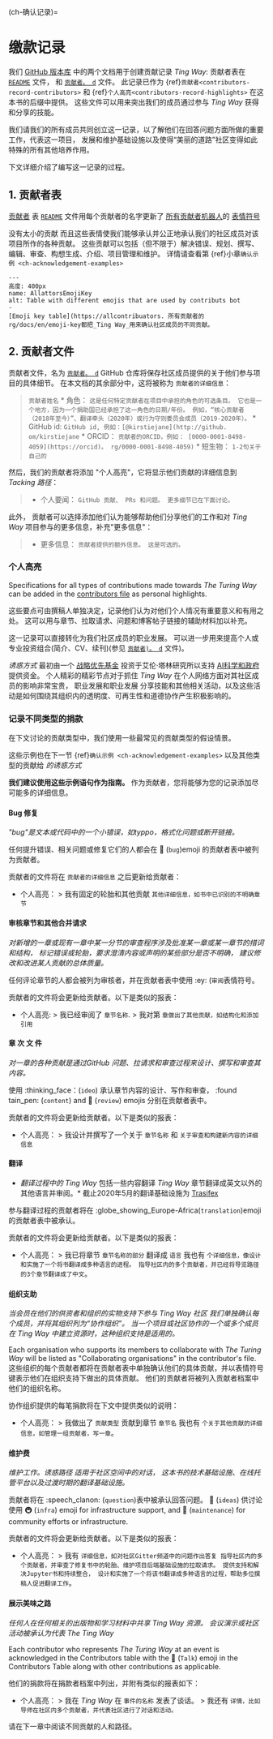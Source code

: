 (ch-确认记录)=
# 缴款记录

我们 [GitHub 版本库](https://github.com/alan-turing-institute/the-turing-way) 中的两个文档用于创建贡献记录 _Ting Way_: 贡献者表在 [`README`](https://github.com/alan-turing-institute/the-turing-way/blob/main/README.md) 文件， 和 [`贡献者。 d`](https://github.com/alan-turing-institute/the-turing-way/blob/main/contributors.md) 文件。 此记录已作为 {ref}`贡献者<contributors-record-contributors>` 和 {ref}`个人高亮<contributors-record-highlights>` 在这本书的后缀中提供。 这些文件可以用来突出我们的成员通过参与 _Ting Way_ 获得和分享的技能。

我们请我们的所有成员共同创立这一记录，以了解他们在回答问题方面所做的重要工作，代表这一项目， 发展和维护基础设施以及使得“美丽的道路”社区变得如此特殊的所有其他培养作用。

下文详细介绍了编写这一记录的过程。

## 1. 贡献者表

[贡献者](https://github.com/alan-turing-institute/the-turing-way#contributors) 表 [`README`](https://github.com/alan-turing-institute/the-turing-way/blob/main/README.md) 文件用每个贡献者的名字更新了 [所有贡献者机器人](https://allcontributors.org/)的 [表情符号](https://allcontributors.org/docs/en/emoji-key)

没有太小的贡献 而且这些表情使我们能够承认并公正地承认我们的社区成员对该项目所作的各种贡献。 这些贡献可以包括（但不限于）解决错误、规划、撰写、编辑、审查、构想生成、介绍、项目管理和维护。 详情请查看第 {ref}小章`确认示例 <ch-acknowledgement-examples>`

```{figure} ../../figures/allcontributorsbot-emoji.png
---
高度: 400px
name: AllattorsEmojiKey
alt: Table with different emojis that are used by contributs bot
-
[Emoji key table](https://allcontribuators. 所有贡献者的rg/docs/en/emoji-key都把_Ting Way_用来确认社区成员的不同贡献。
```

## 2. 贡献者文件

贡献者文件，名为 [`贡献者。 d`](https://github.com/alan-turing-institute/the-turing-way/blob/main/contributors.md) GitHub 仓库将保存社区成员提供的关于他们参与项目的具体细节。 在本文档的其余部分中，这将被称为 `贡献者的详细信息`：

> `贡献者姓名` * 角色： `这是任何特定贡献者在项目中承担的角色的可选条目。 它也是一个地方，因为一个捐助国已经承担了这一角色的日期/年份。 例如，“核心贡献者（2018年至今）”、翻译牵头（2020年）或行为守则委员会成员（2019-2020年）。` * GitHub id: `GitHub id, 例如：[@kirstiejane](http://github. om/kirstiejane` * ORCID： `贡献者的ORCID，例如： [0000-0001-8498-4059](https://orcid)。 rg/0000-0001-8498-4059)` * 短生物： `1-2句关于自己的`

然后，我们的贡献者将添加 "个人高亮"，它将显示他们贡献的详细信息到 _Tacking 路径_：
> * 个人要闻： `GitHub 贡献、 PRs 和问题。 更多细节已在下面讨论。`

此外， 贡献者可以选择添加他们认为能够帮助他们分享他们的工作和对 _Ting Way_ 项目参与的更多信息，补充"更多信息"：
> * 更多信息： `贡献者提供的额外信息。 这是可选的。`

### 个人高亮

Specifications for all types of contributions made towards _The Turing Way_ can be added in the [contributors file](https://github.com/alan-turing-institute/the-turing-way/blob/main/contributors.md) as personal highlights.

这些要点可由撰稿人单独决定，记录他们认为对他们个人情况有重要意义和有用之处。 这可以用与章节、拉取请求、问题和博客帖子链接的辅助材料加以补充。

这一记录可以直接转化为我们社区成员的职业发展。 可以进一步用来提高个人或专业投资组合(简介、CV、续刊)(参见 [`贡献者)。 d`](https://github.com/alan-turing-institute/the-turing-way/edit/acknowledging-contributors/contributors.md) 文件)。

_诱惑方式_ 最初由一个 [战略优先基金](https://www.ukri.org/research/themes-and-programmes/strategic-priorities-fund/) 投资于艾伦·塔林研究所以支持 [AI科学和政府](https://www.turing.ac.uk/research/asg) 提供资金。 个人精彩的精彩节点对于抓住 _Ting Way_ 在个人网络方面对其社区成员的影响非常宝贵， 职业发展和职业发展 分享技能和其他相关活动，以及这些活动是如何围绕其组织内的透明度、可再生性和道德协作产生积极影响的。

### 记录不同类型的捐款

在下文讨论的贡献类型中，我们使用一些最常见的贡献类型的假设情景。

这些示例也在下一节 {ref}`确认示例 <ch-acknowledgement-examples>` 以及其他类型的贡献给 _的诱惑方式_

**我们建议使用这些示例语句作为指南。** 作为贡献者，您将能够为您的记录添加尽可能多的详细信息。

#### Bug 修复

*"bug"是文本或代码中的一个小错误，如typpo，格式化问题或断开链接。*

任何提升错误、相关问题或修复它们的人都会在 🐛 (`bug`)emoji 的贡献者表中被列为贡献者。

贡献者的文件将在 `贡献者的详细信息` 之后更新给贡献者：

* 个人高亮： > 我有固定的轮胎和其他贡献 `其他详细信息，如书中已识别的不明确章节`

#### 审核章节和其他合并请求

*对新增的一章或现有一章中某一分节的审查程序涉及批准某一章或某一章节的措词和结构， 标记错误或轮胎，要求澄清内容或声明的某些部分是否不明确， 建议修改和改进某人贡献的总体质量。*

任何评论章节的人都会被列为审核者，并在贡献者表中使用 :ey: (`审阅`表情符号。

贡献者的文件将会更新给贡献者。以下是类似的报表：

* 个人高亮: > 我已经审阅了 `章节名称`. > 我对第 `章做出了其他贡献，如结构化和添加引用`

#### 章 次 文 件

*对一章的各种贡献是通过GitHub 问题、拉请求和审查过程来设计、撰写和审查其内容。*

使用 :thinking_face：(`ideo`) 承认章节内容的设计、写作和审查， :found tain_pen: (`content`) and 👀 (`review`) emojis 分别在贡献者表中。

贡献者的文件将会更新给贡献者。以下是类似的报表：

* 个人高亮： > 我设计并撰写了一个关于 `章节名称` 和 `关于审查和构建新内容的详细信息`

#### 翻译

* _翻译过程中的 Ting Way_ 包括一些内容翻译 _Ting Way_ 章节翻译成英文以外的其他语言并审阅。* 截止2020年5月的翻译基础设施为 [Trasifex](https://www.transifex.com/theturingway/theturingway/dashboard/)

参与翻译过程的贡献者将在 :globe_showing_Europe-Africa(`translation`)emoji 的贡献者表中被承认。

贡献者的文件将会更新给贡献者。以下是类似的报表：

* 个人高亮： > 我已将章节 `章节名称的部分` 翻译成 `语言` 我也有 `个详细信息，像设计和实施了一个将书翻译成多种语言的进程。 指导社区内的多个贡献者，并已经将导览路径的3个章节翻译成了中文`。

#### 组织支助

*当会员在他们的供资者和组织的实物支持下参与 _Ting Way_ 社区 我们单独确认每个成员，并将其组织列为“协作组织”。 当一个项目或社区协作的一个或多个成员在 _Ting Way_ 中建立资源时，这种组织支持是适用的。*

Each organisation who supports its members to collaborate with _The Turing Way_ will be listed as "Collaborating organisations" in the contributor's file. 这些组织的每个贡献者都将在贡献者表中单独确认他们的具体贡献，并以表情符号键表示他们在组织支持下做出的具体贡献。 他们的贡献者将被列入贡献者档案中他们的组织名称。

协作组织提供的每笔捐款将在下文中提供类似的说明：

* 个人高亮： > 我做出了 `贡献类型` 贡献到章节 `章节名` 我也有 `个关于其他贡献的详细信息，如管理一组贡献者，写一章`。

#### 维护费

*_维护工作。诱惑路径_ 适用于社区空间中的对话， 这本书的技术基础设施、在线托管平台以及过渡时期的翻译基础设施。*

贡献者将在 :speech_clanon: (`question`)表中被承认回答问题。 🤔 (`ideas`) 供讨论使用 🚇 (`infra`) emoji for infrastructure support, and 🚧 (`maintenance`) for community efforts or infrastructure.

贡献者的文件将会更新给贡献者。以下是类似的报表：

* 个人高亮： > 我有 `详细信息，如对社区Gitter频道中的问题作出答复 指导社区内的多个贡献者，并审查了修复书中的轮胎、维护项目后端基础设施的拉取请求。 提供支持和解决Jupyter书和持续整合， 设计和实施了一个将该书翻译成多种语言的过程，帮助多位撰稿人促进翻译工作`。

#### 展示美味之路

*任何人在任何相关的出版物和学习材料中共享 _Ting Way_ 资源。 会议演示或社区活动被承认为代表 _The Ting Way_*

Each contributor who represents _The Turing Way_ at an event is acknowledged in the Contributors table with the 📢 (`Talk`) emoji in the Contributors Table along with other contributions as applicable.

他们的捐款将在捐款者档案中列出，并附有类似的报表如下：

* 个人高亮： > 我在 _Ting Way_ 在 `事件的名称` 发表了谈话。 > 我还有 `详情，比如导师在社区内多个贡献者，并代表社区进行了对话和活动。`

请在下一章中阅读不同贡献的人和路径。
